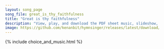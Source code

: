 ```yaml
---
layout: song_page
song_file: great_is_thy_faithfulness
title: "Great is thy faithfulness"
description: "View, play, and download the PDF sheet music, slideshow, and audio. Lyrics: Great is thy faithfulness, O God my Maker. There is no shadow of turning with thee. Thou changest not, thy compassions, they fail not. As thou hast be... english theist 4part"
image: https://github.com/kenanbit/hymnsinger/releases/latest/download/great_is_thy_faithfulness-trad.png
---
```


{% include choice_and_music.html %}